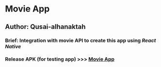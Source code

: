 # Movie App

## Author: Qusai-alhanaktah

### Brief: Integration with movie API to create this app using *React Native*

### Release APK (for testing app) >>> [Movie App](https://drive.google.com/file/d/17QOrSPpchuUZzUqgiEEiVGOfBhvawwZc/view?usp=sharing)